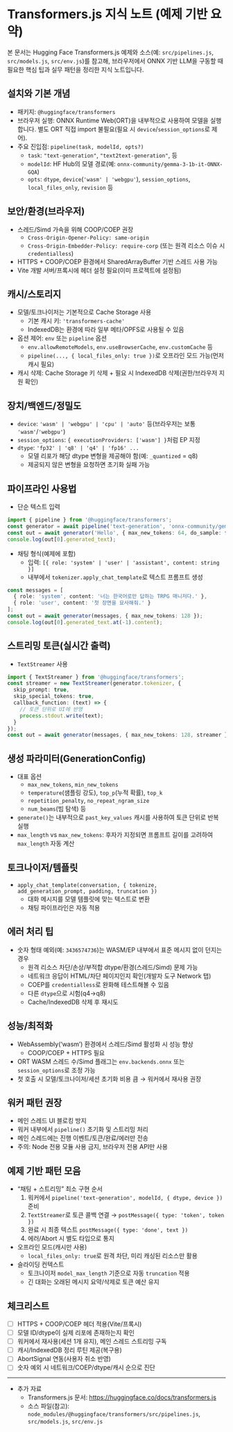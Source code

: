 # Transformers.js 지식 노트 (예제 기반 요약)

본 문서는 Hugging Face Transformers.js 예제와 소스(예: `src/pipelines.js`, `src/models.js`, `src/env.js`)를 참고해, 브라우저에서 ONNX 기반 LLM을 구동할 때 필요한 핵심 팁과 실무 패턴을 정리한 지식 노트입니다.

## 설치와 기본 개념
- 패키지: `@huggingface/transformers`
- 브라우저 실행: ONNX Runtime Web(ORT)을 내부적으로 사용하여 모델을 실행합니다. 별도 ORT 직접 import 불필요(필요 시 `device`/`session_options`로 제어).
- 주요 진입점: `pipeline(task, modelId, opts?)`
  - `task`: `"text-generation"`, `"text2text-generation"`, 등
  - `modelId`: HF Hub의 모델 경로(예: `onnx-community/gemma-3-1b-it-ONNX-GQA`)
  - `opts`: `dtype`, `device`(`'wasm' | 'webgpu'`), `session_options`, `local_files_only`, `revision` 등

## 보안/환경(브라우저)
- 스레드/Simd 가속을 위해 COOP/COEP 권장
  - `Cross-Origin-Opener-Policy: same-origin`
  - `Cross-Origin-Embedder-Policy: require-corp` (또는 원격 리소스 이슈 시 `credentialless`)
- HTTPS + COOP/COEP 환경에서 SharedArrayBuffer 기반 스레드 사용 가능
- Vite 개발 서버/프록시에 헤더 설정 필요(이미 프로젝트에 설정됨)

## 캐시/스토리지
- 모델/토크나이저는 기본적으로 Cache Storage 사용
  - 기본 캐시 키: `'transformers-cache'`
  - IndexedDB는 환경에 따라 일부 메타/OPFS로 사용될 수 있음
- 옵션 제어: `env` 또는 `pipeline` 옵션
  - `env.allowRemoteModels`, `env.useBrowserCache`, `env.customCache` 등
  - `pipeline(..., { local_files_only: true })`로 오프라인 모드 가능(먼저 캐시 필요)
- 캐시 삭제: Cache Storage 키 삭제 + 필요 시 IndexedDB 삭제(권한/브라우저 지원 확인)

## 장치/백엔드/정밀도
- `device`: `'wasm' | 'webgpu' | 'cpu' | 'auto'` 등(브라우저는 보통 `'wasm'`/`'webgpu'`)
- `session_options`: `{ executionProviders: ['wasm'] }`처럼 EP 지정
- `dtype`: `'fp32' | 'q8' | 'q4' | 'fp16' ...`
  - 모델 리포가 해당 dtype 변형을 제공해야 함(예: `_quantized` = q8)
  - 제공되지 않은 변형을 요청하면 초기화 실패 가능

## 파이프라인 사용법
- 단순 텍스트 입력
```ts
import { pipeline } from '@huggingface/transformers';
const generator = await pipeline('text-generation', 'onnx-community/gemma-3-1b-it-ONNX-GQA', { dtype: 'q8' });
const out = await generator('Hello', { max_new_tokens: 64, do_sample: false });
console.log(out[0].generated_text);
```
- 채팅 형식(예제에 포함)
  - 입력: `[{ role: 'system' | 'user' | 'assistant', content: string }]`
  - 내부에서 `tokenizer.apply_chat_template`로 텍스트 프롬프트 생성
```ts
const messages = [
  { role: 'system', content: '너는 한국어로만 답하는 TRPG 매니저다.' },
  { role: 'user', content: '첫 장면을 묘사해줘.' }
];
const out = await generator(messages, { max_new_tokens: 128 });
console.log(out[0].generated_text.at(-1).content);
```

## 스트리밍 토큰(실시간 출력)
- `TextStreamer` 사용
```ts
import { TextStreamer } from '@huggingface/transformers';
const streamer = new TextStreamer(generator.tokenizer, {
  skip_prompt: true,
  skip_special_tokens: true,
  callback_function: (text) => {
    // 토큰 단위로 UI에 반영
    process.stdout.write(text);
  }
});
const out = await generator(messages, { max_new_tokens: 128, streamer });
```

## 생성 파라미터(GenerationConfig)
- 대표 옵션
  - `max_new_tokens`, `min_new_tokens`
  - `temperature`(샘플링 강도), `top_p`(누적 확률), `top_k`
  - `repetition_penalty`, `no_repeat_ngram_size`
  - `num_beams`(빔 탐색) 등
- `generate()`는 내부적으로 `past_key_values` 캐시를 사용하여 토큰 단위로 반복 실행
- `max_length` vs `max_new_tokens`: 후자가 지정되면 프롬프트 길이를 고려하여 `max_length` 자동 계산

## 토크나이저/템플릿
- `apply_chat_template(conversation, { tokenize, add_generation_prompt, padding, truncation })`
  - 대화 메시지를 모델 템플릿에 맞는 텍스트로 변환
  - 채팅 파이프라인은 자동 적용

## 에러 처리 팁
- 숫자 형태 예외(예: `3436574736`)는 WASM/EP 내부에서 표준 메시지 없이 던지는 경우
  - 원격 리소스 차단/손상/부적합 dtype/환경(스레드/Simd) 문제 가능
  - 네트워크 응답이 HTML/차단 페이지인지 확인(개발자 도구 Network 탭)
  - COEP를 `credentialless`로 완화해 테스트해볼 수 있음
  - 다른 `dtype`으로 시험(q4→q8)
  - Cache/IndexedDB 삭제 후 재시도

## 성능/최적화
- WebAssembly(‘wasm’) 환경에서 스레드/Simd 활성화 시 성능 향상
  - COOP/COEP + HTTPS 필요
- ORT WASM 스레드 수/Simd 플래그는 `env.backends.onnx` 또는 `session_options`로 조정 가능
- 첫 호출 시 모델/토크나이저/세션 초기화 비용 큼 → 워커에서 재사용 권장

## 워커 패턴 권장
- 메인 스레드 UI 블로킹 방지
- 워커 내부에서 `pipeline()` 초기화 및 스트리밍 처리
- 메인 스레드에는 진행 이벤트/토큰/완료/에러만 전송
- 주의: Node 전용 모듈 사용 금지, 브라우저 전용 API만 사용

## 예제 기반 패턴 모음
- “채팅 + 스트리밍” 최소 구현 순서
  1) 워커에서 `pipeline('text-generation', modelId, { dtype, device })` 준비
  2) `TextStreamer`로 토큰 콜백 연결 → `postMessage({ type: 'token', token })`
  3) 완료 시 최종 텍스트 `postMessage({ type: 'done', text })`
  4) 에러/Abort 시 별도 타입으로 통지
- 오프라인 모드(캐시만 사용)
  - `local_files_only: true`로 원격 차단, 미리 캐싱된 리소스만 활용
- 슬라이딩 컨텍스트
  - 토크나이저 `model_max_length` 기준으로 자동 `truncation` 적용
  - 긴 대화는 오래된 메시지 요약/삭제로 토큰 예산 유지

## 체크리스트
- [ ] HTTPS + COOP/COEP 헤더 적용(Vite/프록시)
- [ ] 모델 ID/dtype이 실제 리포에 존재하는지 확인
- [ ] 워커에서 재사용(세션 1개 유지), 메인 스레드 스트리밍 구독
- [ ] 캐시/IndexedDB 정리 루틴 제공(복구용)
- [ ] AbortSignal 연동(사용자 취소 반영)
- [ ] 숫자 예외 시 네트워크/COEP/dtype/캐시 순으로 진단

---
- 추가 자료
  - Transformers.js 문서: https://huggingface.co/docs/transformers.js
  - 소스 파일(참고): `node_modules/@huggingface/transformers/src/pipelines.js`, `src/models.js`, `src/env.js`

